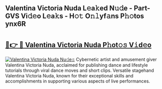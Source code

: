 ## Valentina Victoria Nuda L𝚎a𝚔ed N𝚞𝚍e - Part-GVS Vi𝚍𝚎o L𝚎a𝚔s - H𝚘𝚝 O𝚗𝚕yf𝚊ns P𝚑𝚘tos ynx6R

# <h2><a href="http://kf4i5a.oniu.top/?m=Valentina+Victoria+Nuda">🔗👉 🔴 Valentina Victoria Nuda P𝚑ot𝚘𝚜 V𝚒d𝚎o</a></h2>

[![Valentina Victoria Nuda Nu𝚍e𝚜](https://i.imgur.com/0qMVB7G.gif)](http://kf4i5a.oniu.top/?m=Valentina+Victoria+Nuda)
Cybernetic artist and amusement giver Valentina Victoria Nuda, acclaimed for publishing dance and lifestyle tutorials through viral dance moves and short clips. Versatile stagehand Valentina Victoria Nuda, known for their exceptional skills and accomplishments in supporting various aspects of live performances.  
